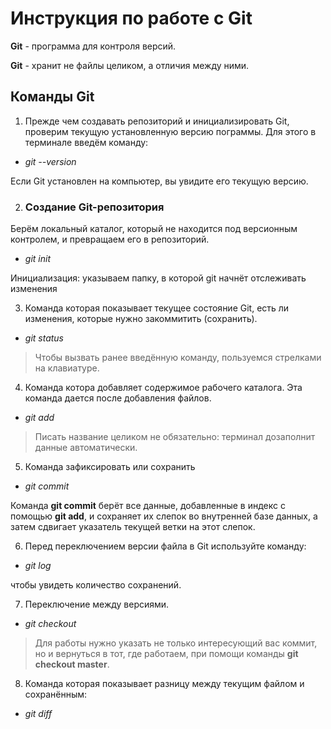 # Инструкция по работе с Git

**Git** - программа для контроля версий.

**Git** - хранит не файлы целиком, а отличия между ними.

## Команды Git

1. Прежде чем создавать репозиторий и инициализировать Git, проверим текущую установленную 
версию пограммы. Для этого в терминале введём команду: 

* *git --version*

Если Git установлен на компьютер, вы увидите его текущую версию.

2. ### Создание Git-репозитория

Берём локальный каталог, который не 
находится под версионным контролем, 
и превращаем его в репозиторий.

* *git init*

Инициализация: указываем папку, в которой 
git начнёт отслеживать изменения

3. Команда которая показывает текущее состояние Git, есть ли изменения, которые нужно закоммитить 
(сохранить).

* *git status*

>Чтобы вызвать ранее введённую команду, 
пользуемся стрелками на клавиатуре.

4. Команда котора добавляет содержимое рабочего каталога. Эта команда дается после добавления 
файлов.
* *git add*

>Писать название целиком не обязательно: терминал дозаполнит данные автоматически.

5. Команда зафиксировать или сохранить

* *git commit*

Команда **git commit** берёт все данные, добавленные в индекс с помощью **git add**, и сохраняет их 
слепок во внутренней базе данных, а затем сдвигает указатель текущей ветки на этот слепок.

6. Перед переключением версии файла в Git 
используйте команду:

* *git log*

чтобы увидеть количество сохранений.

7. Переключение между версиями.

* *git checkout*

>Для работы нужно указать не только 
интересующий вас коммит, но и вернуться 
в тот, где работаем, при помощи команды **git checkout master**.

8. Команда которая показывает разницу между текущим файлом и сохранённым:

* *git diff*


